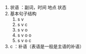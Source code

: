 1. 状语 ：副词，时间 地点 状态
2. 基本句子结构
	1. s v
	2. s v c
	3. s v o 
	4. s v o o
	5. s v o c
3. c  ：补语（表语是一般是主语的补语）